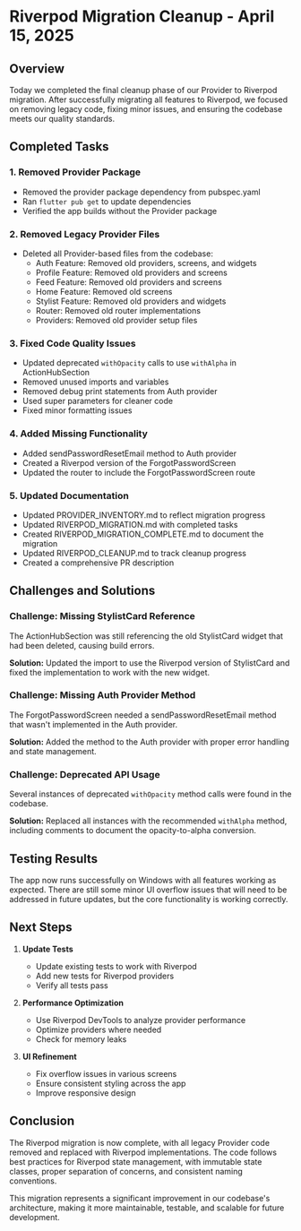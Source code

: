 # Riverpod Migration Cleanup - April 15, 2025

## Overview

Today we completed the final cleanup phase of our Provider to Riverpod migration. After successfully migrating all features to Riverpod, we focused on removing legacy code, fixing minor issues, and ensuring the codebase meets our quality standards.

## Completed Tasks

### 1. Removed Provider Package
- Removed the provider package dependency from pubspec.yaml
- Ran `flutter pub get` to update dependencies
- Verified the app builds without the Provider package

### 2. Removed Legacy Provider Files
- Deleted all Provider-based files from the codebase:
  - Auth Feature: Removed old providers, screens, and widgets
  - Profile Feature: Removed old providers and screens
  - Feed Feature: Removed old providers and screens
  - Home Feature: Removed old screens
  - Stylist Feature: Removed old providers and widgets
  - Router: Removed old router implementations
  - Providers: Removed old provider setup files

### 3. Fixed Code Quality Issues
- Updated deprecated `withOpacity` calls to use `withAlpha` in ActionHubSection
- Removed unused imports and variables
- Removed debug print statements from Auth provider
- Used super parameters for cleaner code
- Fixed minor formatting issues

### 4. Added Missing Functionality
- Added sendPasswordResetEmail method to Auth provider
- Created a Riverpod version of the ForgotPasswordScreen
- Updated the router to include the ForgotPasswordScreen route

### 5. Updated Documentation
- Updated PROVIDER_INVENTORY.md to reflect migration progress
- Updated RIVERPOD_MIGRATION.md with completed tasks
- Created RIVERPOD_MIGRATION_COMPLETE.md to document the migration
- Updated RIVERPOD_CLEANUP.md to track cleanup progress
- Created a comprehensive PR description

## Challenges and Solutions

### Challenge: Missing StylistCard Reference
The ActionHubSection was still referencing the old StylistCard widget that had been deleted, causing build errors.

**Solution:** Updated the import to use the Riverpod version of StylistCard and fixed the implementation to work with the new widget.

### Challenge: Missing Auth Provider Method
The ForgotPasswordScreen needed a sendPasswordResetEmail method that wasn't implemented in the Auth provider.

**Solution:** Added the method to the Auth provider with proper error handling and state management.

### Challenge: Deprecated API Usage
Several instances of deprecated `withOpacity` method calls were found in the codebase.

**Solution:** Replaced all instances with the recommended `withAlpha` method, including comments to document the opacity-to-alpha conversion.

## Testing Results

The app now runs successfully on Windows with all features working as expected. There are still some minor UI overflow issues that will need to be addressed in future updates, but the core functionality is working correctly.

## Next Steps

1. **Update Tests**
   - Update existing tests to work with Riverpod
   - Add new tests for Riverpod providers
   - Verify all tests pass

2. **Performance Optimization**
   - Use Riverpod DevTools to analyze provider performance
   - Optimize providers where needed
   - Check for memory leaks

3. **UI Refinement**
   - Fix overflow issues in various screens
   - Ensure consistent styling across the app
   - Improve responsive design

## Conclusion

The Riverpod migration is now complete, with all legacy Provider code removed and replaced with Riverpod implementations. The code follows best practices for Riverpod state management, with immutable state classes, proper separation of concerns, and consistent naming conventions.

This migration represents a significant improvement in our codebase's architecture, making it more maintainable, testable, and scalable for future development.
